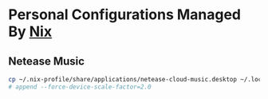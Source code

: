 # Personal Configurations Managed By [Nix](https://nixos.org)

## Netease Music

```bash
cp ~/.nix-profile/share/applications/netease-cloud-music.desktop ~/.local/share/applications/
# append --force-device-scale-factor=2.0
```